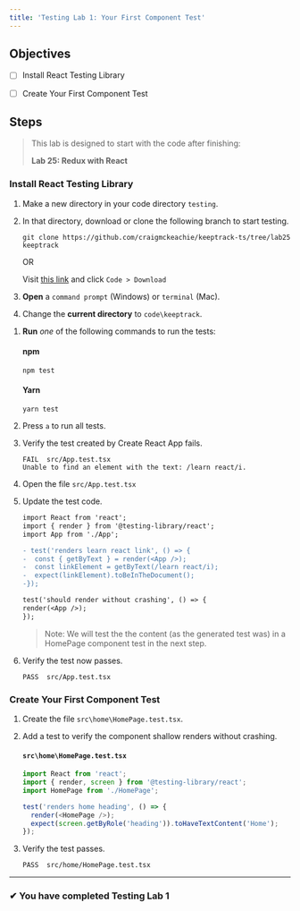 ```yaml
---
title: 'Testing Lab 1: Your First Component Test'
---
```


## Objectives

- [ ] Install React Testing Library
- [ ] Create Your First Component Test


## Steps

> This lab is designed to start with the code after finishing:
>
> **Lab 25: Redux with React**

### Install React Testing Library

1. Make a new directory in your code directory `testing`.
1. In that directory, download or clone the following branch to start testing.

   ```
   git clone https://github.com/craigmckeachie/keeptrack-ts/tree/lab25 keeptrack
   ```

   OR

   Visit [this link](https://github.com/craigmckeachie/keeptrack-ts/tree/lab25) and click `Code > Download`

1.  **Open** a `command prompt` (Windows) or `terminal` (Mac).
1.  Change the **current directory** to `code\keeptrack`.
<!-- 1.  You probably **DON'T need to DO the steps below** but they are listed for completeness.

    > If you recently created your React project using **Create React App** then the following steps to install **React Testing Library** will have been done for you when the project was created.

    - **Run** _one_ of the following sets of commands:

      #### npm

      ```shell
      npm install --save @testing-library/react @testing-library/jest-dom
      ```

      #### Yarn

      ```shell
      yarn add @testing-library/react @testing-library/jest-dom
      ```

    - Create the file `src\setupTests.ts`
    - Add the following code to configure enzyme.

      #### `src\setupTests.ts`

      ```ts
      // react-testing-library renders your components to document.body,
      // this adds jest-dom's custom assertions
      import '@testing-library/jest-dom/extend-expect';
      ``` -->

1.  **Run** _one_ of the following commands to run the tests:

    #### npm

    ```shell
    npm test
    ```

    #### Yarn

    ```shell
    yarn test
    ```

1.  Press `a` to run all tests.
1.  Verify the test created by Create React App fails.

    ```shell
    FAIL  src/App.test.tsx
    Unable to find an element with the text: /learn react/i.
    ```

1.  Open the file `src/App.test.tsx`
1.  Update the test code.

    ```diff
    import React from 'react';
    import { render } from '@testing-library/react';
    import App from './App';

    - test('renders learn react link', () => {
    -  const { getByText } = render(<App />);
    -  const linkElement = getByText(/learn react/i);
    -  expect(linkElement).toBeInTheDocument();
    -});

    test('should render without crashing', () => {
    render(<App />);
    });

    ```

    > Note: We will test the the content (as the generated test was) in a HomePage component test in the next step.

1.  Verify the test now passes.

    ```
    PASS  src/App.test.tsx
    ```

### Create Your First Component Test

1. Create the file `src\home\HomePage.test.tsx`.
1. Add a test to verify the component shallow renders without crashing.

   #### `src\home\HomePage.test.tsx`

   ```ts
   import React from 'react';
   import { render, screen } from '@testing-library/react';
   import HomePage from './HomePage';

   test('renders home heading', () => {
     render(<HomePage />);
     expect(screen.getByRole('heading')).toHaveTextContent('Home');
   });
   ```

1. Verify the test passes.

   ```shell
   PASS  src/home/HomePage.test.tsx
   ```

---

### &#10004; You have completed Testing Lab 1
